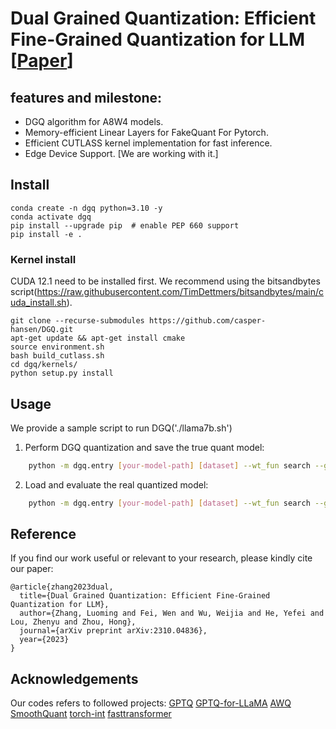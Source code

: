 # Dual Grained Quantization: Efficient Fine-Grained Quantization for LLM [[Paper](https://arxiv.org/abs/2310.04836)]

## features and milestone:
- DGQ algorithm for A8W4 models.
- Memory-efficient Linear Layers for FakeQuant For Pytorch.
- Efficient CUTLASS kernel implementation for fast inference. 
- Edge Device Support. [We are working with it.]


## Install 

```
conda create -n dgq python=3.10 -y
conda activate dgq
pip install --upgrade pip  # enable PEP 660 support
pip install -e .
```
### Kernel install 
CUDA 12.1 need to be installed first. We recommend using the bitsandbytes script(https://raw.githubusercontent.com/TimDettmers/bitsandbytes/main/cuda_install.sh).
```
git clone --recurse-submodules https://github.com/casper-hansen/DGQ.git
apt-get update && apt-get install cmake
source environment.sh
bash build_cutlass.sh
cd dgq/kernels/
python setup.py install
```
## Usage

We provide a sample script to run DGQ('./llama7b.sh')

1. Perform DGQ quantization and save the true quant model:
```bash
	python -m dgq.entry [your-model-path] [dataset] --wt_fun search --groupsize 128 --wbits 4 --smoothquant --w4w8 --kvquant --save_safetensors [path-to-save]
```
2. Load and evaluate the real quantized model:
```bash
	python -m dgq.entry [your-model-path] [dataset] --wt_fun search --groupsize 128 --wbits 4 --smoothquant --w4w8 --kvquant --load [path-to-save] --eval
```

## Reference

If you find our work useful or relevant to your research, please kindly cite our paper:

```
@article{zhang2023dual,
  title={Dual Grained Quantization: Efficient Fine-Grained Quantization for LLM},
  author={Zhang, Luoming and Fei, Wen and Wu, Weijia and He, Yefei and Lou, Zhenyu and Zhou, Hong},
  journal={arXiv preprint arXiv:2310.04836},
  year={2023}
}
```

## Acknowledgements

Our codes refers to followed projects:
[GPTQ](https://github.com/IST-DASLab/gptq)
[GPTQ-for-LLaMA](https://github.com/qwopqwop200/GPTQ-for-LLaMa/)
[AWQ](https://github.com/mit-han-lab/llm-awq)
[SmoothQuant](https://github.com/mit-han-lab/smoothquant)
[torch-int](https://github.com/Guangxuan-Xiao/torch-int)
[fasttransformer](https://github.com/NVIDIA/FasterTransformer)
